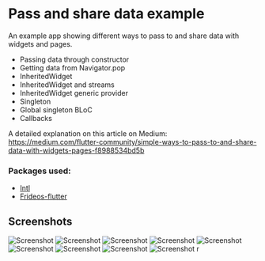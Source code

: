 # Pass and share data example

An example app showing different ways to pass to and share data with widgets and pages.

- Passing data through constructor
- Getting data from Navigator.pop
- InheritedWidget
- InheritedWidget and streams
- InheritedWidget generic provider
- Singleton
- Global singleton BLoC
- Callbacks

A detailed explanation on this article on Medium: 
https://medium.com/flutter-community/simple-ways-to-pass-to-and-share-data-with-widgets-pages-f8988534bd5b

### Packages used:

- [Intl](https://pub.dartlang.org/packages/intl)
- [Frideos-flutter](https://pub.dartlang.org/packages/frideos)

## Screenshots
![Screenshot](screenshots/1.png)
![Screenshot](screenshots/2.png)
![Screenshot](screenshots/3.png)
![Screenshot](screenshots/4.png)
![Screenshot](screenshots/5.png)
![Screenshot](screenshots/6.png)
![Screenshot](screenshots/7.png)
![Screenshot](screenshots/8.png)
![Screenshot](screenshots/9.png)
r
